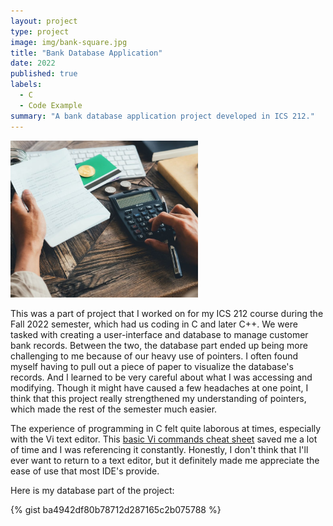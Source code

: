 ```yaml
---
layout: project
type: project
image: img/bank-square.jpg
title: "Bank Database Application"
date: 2022
published: true
labels:
  - C
  - Code Example
summary: "A bank database application project developed in ICS 212."
---
```


<img width="300px" class="img-fluid" src="../img/bank.jpg">

This was a part of project that I worked on for my ICS 212 course during the Fall 2022 semester, which had us coding in C and later C++. We were tasked with creating a user-interface and database to manage customer bank records. Between the two, the database part ended up being more challenging to me because of our heavy use of pointers. I often found myself having to pull out a piece of paper to visualize the database's records. And I learned to be very careful about what I was accessing and modifying. Though it might have caused a few headaches at one point, I think that this project really strengthened my understanding of pointers, which made the rest of the semester much easier.   

The experience of programming in C felt quite laborous at times, especially with the Vi text editor. This [basic Vi commands cheat sheet](https://www.cs.colostate.edu/helpdocs/vi.html) saved me a lot of time and I was referencing it constantly. Honestly, I don't think that I'll ever want to return to a text editor, but it definitely made me appreciate the ease of use that most IDE's provide. 

Here is my database part of the project:

{% gist ba4942df80b78712d287165c2b075788 %}
 
